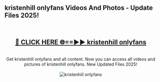 <h2>kristenhill onlyfans Videos And Photos - Update Files 2025!</h2>
<br>
<div align="center">
<h2><a href="https://linkcuts.com/hfmhzwbr" rel="nofollow">🔴 CLICK HERE 🌐==►► kristenhill onlyfans</a></h2>
<br>
Get kristenhill onlyfans and all content. Now you can access all videos and pictures of kristenhill onlyfans. New Updated Files 2025!
<br>
<br>
<a href="https://linkcuts.com/hfmhzwbr" rel="nofollow" data-target="animated-image.originalLink"><img src="https://i.ibb.co.com/WyWwxjT/player-gif2.gif" alt="kristenhill onlyfans" style="max-width: 100%; display: inline-block;" data-target="animated-image.originalImage"></a>
</div>
<br>